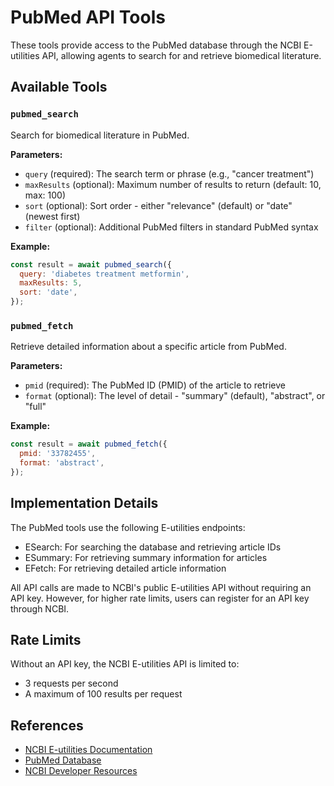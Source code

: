 # PubMed API Tools

These tools provide access to the PubMed database through the NCBI E-utilities API, allowing agents to search for and retrieve biomedical literature.

## Available Tools

### `pubmed_search`

Search for biomedical literature in PubMed.

**Parameters:**

- `query` (required): The search term or phrase (e.g., "cancer treatment")
- `maxResults` (optional): Maximum number of results to return (default: 10, max: 100)
- `sort` (optional): Sort order - either "relevance" (default) or "date" (newest first)
- `filter` (optional): Additional PubMed filters in standard PubMed syntax

**Example:**

```javascript
const result = await pubmed_search({
  query: 'diabetes treatment metformin',
  maxResults: 5,
  sort: 'date',
});
```

### `pubmed_fetch`

Retrieve detailed information about a specific article from PubMed.

**Parameters:**

- `pmid` (required): The PubMed ID (PMID) of the article to retrieve
- `format` (optional): The level of detail - "summary" (default), "abstract", or "full"

**Example:**

```javascript
const result = await pubmed_fetch({
  pmid: '33782455',
  format: 'abstract',
});
```

## Implementation Details

The PubMed tools use the following E-utilities endpoints:

- ESearch: For searching the database and retrieving article IDs
- ESummary: For retrieving summary information for articles
- EFetch: For retrieving detailed article information

All API calls are made to NCBI's public E-utilities API without requiring an API key. However, for higher rate limits, users can register for an API key through NCBI.

## Rate Limits

Without an API key, the NCBI E-utilities API is limited to:

- 3 requests per second
- A maximum of 100 results per request

## References

- [NCBI E-utilities Documentation](https://www.ncbi.nlm.nih.gov/books/NBK25501/)
- [PubMed Database](https://pubmed.ncbi.nlm.nih.gov/)
- [NCBI Developer Resources](https://www.ncbi.nlm.nih.gov/home/develop/)

